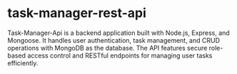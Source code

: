# task-manager-rest-api
Task-Manager-Api is a backend application built with Node.js, Express, and Mongoose. It handles user authentication, task management, and CRUD operations with MongoDB as the database. The API features secure role-based access control and RESTful endpoints for managing user tasks efficiently.
